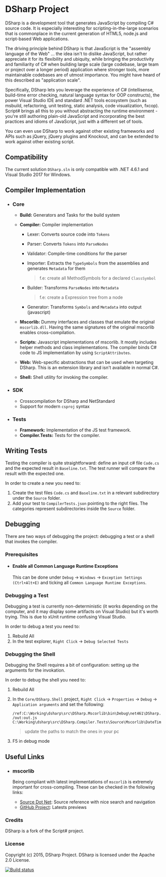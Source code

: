 # DSharp Project #

DSharp is a development tool that generates JavaScript by compiling C# source code. It is especially interesting for scripting-in-the-large scenarios that is commonplace in the current generation of HTML5, node.js and script-based Web applications.

The driving principle behind DSharp is that JavaScript is the "assembly language of the Web" ... the idea isn't to dislike JavaScript, but rather appreciate it for its flexibility and ubiquity, while bringing the productivity and familiarity of C# when building large scale (large codebase, large team or project over a longer period) application where stronger tools, more maintainable codebases are of utmost importance. You might have heard of this described as "application scale".

Specifically, DSharp lets you leverage the experience of C# (intellisense, build-time error checking, natural language syntax for OOP constructs), the power Visual Studio IDE and standard .NET tools ecosystem (such as msbuild, refactoring, unit testing, static analysis, code visualization, fxcop). Script# brings all this to you without abstracting the runtime environment - you're still authoring plain-old JavaScript and incorporating the best practices and idioms of JavaScript, just with a different set of tools.

You can even use DSharp to work against other existing frameworks and APIs such as jQuery, jQuery plugins and Knockout, and can be extended to work against other existing script.

## Compatibility ##

The current solution `DSharp.sln` is only compatible with .NET 4.6.1 and Visual Studio 2017 for Windows.

## Compiler Implementation ##

- ### Core

    - **Build:** Generators and Tasks for the build system

    - **Compiler:** Compiler implementation

      - Lexer: Converts source code into `Tokens`

      - Parser: Converts `Tokens` into `ParseNodes`

      - Validator: Compile-time conditions for the parser

      - Importer: Extracts the `TypeSymbols` from the assemblies and generates `Metadata` for them
        > f.e: create all MethodSymbols for a declared `ClassSymbol`

      - Builder: Transforms `ParseNodes` into `Metadata`
        > f.e: create a Expression tree from a node

      - Generator: Transforms `Symbols` and `Metadata` into output (javascript)

    - **Mscorlib:** Dummy interfaces and classes that emulate the original `mscorlib.dll`. Having the same signatures of the original mscorlib enables cross-compilation.

    - **Scripts:** Javascript implementations of mscorlib. It mostly includes helper methods and class implementations. The compiler binds C# code to JS implementation by using `ScriptAttributes`.

    - **Web:** Web-specific abstractions that can be used when targeting DSharp. This is an extension library and isn't available in normal C#.

    - **Shell:** Shell utility for invoking the compiler.

- ### SDK

    - Crosscompilation for DSharp and NetStandard
    - Support for modern `csproj` syntax

- ### Tests

    - **Framework:** Implementation of the JS test framework.
    - **Compiler.Tests:** Tests for the compiler.

## Writing Tests ##

Testing the compiler is quite straightforward: define an input c# file `Code.cs` and the expected result in `Baseline.txt`. The test runner will compare the result with the expected one.

In order to create a new  you need to:

1. Create the test files `Code.cs` and `Baseline.txt` in a relevant subdirectory under the `Source` folder.
2. Add your test to `CompilerTests.json` pointing to the right files. The categories represent subdirectories inside the `Source` folder.

## Debugging ##

There are two ways of debugging the project: debugging a test or a shell that invokes the compiler.

### Prerequisites ###

- #### Enable all Common Language Runtime Exceptions
  This can be done under `Debug` -> `Windows` -> `Exception Settings (Ctrl+Alt+E)` and ticking all `Common Language Runtime Exceptions`.

### Debugging a Test ###

Debugging a test is currently non-deterministic (it works depending on the computer, and it may display some artifacts on Visual Studio) but it's worth trying. This is due to xUnit runtime confusing Visual Studio.

In order to debug a test you need to:

1. Rebuild All
2. In the test explorer, `Right Click` -> `Debug Selected Tests`

### Debugging the Shell ###

Debugging the Shell requires a bit of configuration: setting up the arguments for the invokation.

In order to debug the shell you need to:

1. Rebuild All
2. In the `Core/DSharp.Shell` project, `Right Click` -> `Properties` -> `Debug` -> `Application arguments` and set the following:

    ```
    /ref:C:\Working\dsharp\src\DSharp.Mscorlib\bin\Debug\net461\DSharp.Mscorlib.dll
    /out:out.js
    C:\Working\dsharp\src\DSharp.Compiler.Tests\Source\Mscorlib\DateTime\Code.cs
    ```
    > update the paths to match the ones in your pc
3. F5 in debug mode

## Useful Links ##

- ### mscorlib
  Being compliant with latest implementations of `mscorlib` is extremely important for cross-compiling. These can be checked in the following links:

  - [Source Dot Net](https://source.dot.net): Source reference with nice search and navigation
  - [GitHub Project](https://github.com/dotnet/coreclr/tree/master/src/System.Private.CoreLib): Latests previews

### Credits ###

DSharp is a fork of the Script# project.

### License ###
Copyright (c) 2015, DSharp Project.
DSharp is licensed under the Apache 2.0 License.

[![Build status](https://ci.appveyor.com/api/projects/status/57jvqrtyj1v3re45/branch/master?svg=true)](https://ci.appveyor.com/project/fred-perkins/dsharp/branch/master)
